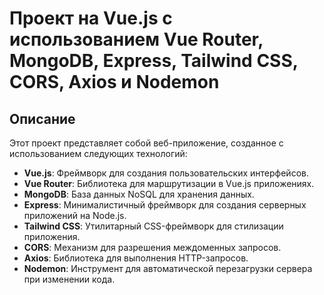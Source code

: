 # Проект на Vue.js с использованием Vue Router, MongoDB, Express, Tailwind CSS, CORS, Axios и Nodemon

## Описание

Этот проект представляет собой веб-приложение, созданное с использованием следующих технологий:

- **Vue.js**: Фреймворк для создания пользовательских интерфейсов.
- **Vue Router**: Библиотека для маршрутизации в Vue.js приложениях.
- **MongoDB**: База данных NoSQL для хранения данных.
- **Express**: Минималистичный фреймворк для создания серверных приложений на Node.js.
- **Tailwind CSS**: Утилитарный CSS-фреймворк для стилизации приложения.
- **CORS**: Механизм для разрешения междоменных запросов.
- **Axios**: Библиотека для выполнения HTTP-запросов.
- **Nodemon**: Инструмент для автоматической перезагрузки сервера при изменении кода.
